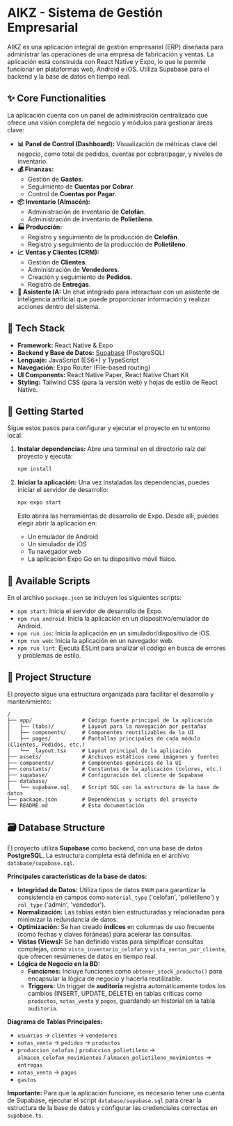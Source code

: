 # AIKZ - Sistema de Gestión Empresarial

AIKZ es una aplicación integral de gestión empresarial (ERP) diseñada para administrar las operaciones de una empresa de fabricación y ventas. La aplicación está construida con React Native y Expo, lo que le permite funcionar en plataformas web, Android e iOS. Utiliza Supabase para el backend y la base de datos en tiempo real.

## ✨ Core Functionalities

La aplicación cuenta con un panel de administración centralizado que ofrece una visión completa del negocio y módulos para gestionar áreas clave:

-   **📊 Panel de Control (Dashboard):** Visualización de métricas clave del negocio, como total de pedidos, cuentas por cobrar/pagar, y niveles de inventario.
-   **💰 Finanzas:**
    -   Gestión de **Gastos**.
    -   Seguimiento de **Cuentas por Cobrar**.
    -   Control de **Cuentas por Pagar**.
-   **📦 Inventario (Almacén):**
    -   Administración de inventario de **Celofán**.
    -   Administración de inventario de **Polietileno**.
-   **🏭 Producción:**
    -   Registro y seguimiento de la producción de **Celofán**.
    -   Registro y seguimiento de la producción de **Polietileno**.
-   **📈 Ventas y Clientes (CRM):**
    -   Gestión de **Clientes**.
    -   Administración de **Vendedores**.
    -   Creación y seguimiento de **Pedidos**.
    -   Registro de **Entregas**.
-   **🤖 Asistente IA:** Un chat integrado para interactuar con un asistente de inteligencia artificial que puede proporcionar información y realizar acciones dentro del sistema.

## 🚀 Tech Stack

-   **Framework:** React Native & Expo
-   **Backend y Base de Datos:** [Supabase](https://supabase.io/) (PostgreSQL)
-   **Lenguaje:** JavaScript (ES6+) y TypeScript
-   **Navegación:** Expo Router (File-based routing)
-   **UI Components:** React Native Paper, React Native Chart Kit
-   **Styling:** Tailwind CSS (para la versión web) y hojas de estilo de React Native.

## 🏁 Getting Started

Sigue estos pasos para configurar y ejecutar el proyecto en tu entorno local.

1.  **Instalar dependencias:**
    Abre una terminal en el directorio raíz del proyecto y ejecuta:
    ```bash
    npm install
    ```

2.  **Iniciar la aplicación:**
    Una vez instaladas las dependencias, puedes iniciar el servidor de desarrollo:
    ```bash
    npx expo start
    ```
    Esto abrirá las herramientas de desarrollo de Expo. Desde allí, puedes elegir abrir la aplicación en:
    -   Un emulador de Android
    -   Un simulador de iOS
    -   Tu navegador web
    -   La aplicación Expo Go en tu dispositivo móvil físico.

## 📜 Available Scripts

En el archivo `package.json` se incluyen los siguientes scripts:

-   `npm start`: Inicia el servidor de desarrollo de Expo.
-   `npm run android`: Inicia la aplicación en un dispositivo/emulador de Android.
-   `npm run ios`: Inicia la aplicación en un simulador/dispositivo de iOS.
-   `npm run web`: Inicia la aplicación en un navegador web.
-   `npm run lint`: Ejecuta ESLint para analizar el código en busca de errores y problemas de estilo.

## 📂 Project Structure

El proyecto sigue una estructura organizada para facilitar el desarrollo y mantenimiento:

```
/
├── app/                # Código fuente principal de la aplicación
│   ├── (tabs)/         # Layout para la navegación por pestañas
│   ├── components/     # Componentes reutilizables de la UI
│   ├── pages/          # Pantallas principales de cada módulo (Clientes, Pedidos, etc.)
│   └── _layout.tsx     # Layout principal de la aplicación
├── assets/             # Archivos estáticos como imágenes y fuentes
├── components/         # Componentes genéricos de la UI
├── constants/          # Constantes de la aplicación (colores, etc.)
├── supabase/           # Configuración del cliente de Supabase
├── database/
│   └── supabase.sql    # Script SQL con la estructura de la base de datos
├── package.json        # Dependencias y scripts del proyecto
└── README.md           # Esta documentación
```

## 🗃️ Database Structure

El proyecto utiliza **Supabase** como backend, con una base de datos **PostgreSQL**. La estructura completa está definida en el archivo `database/supabase.sql`.

**Principales características de la base de datos:**

-   **Integridad de Datos:** Utiliza tipos de datos `ENUM` para garantizar la consistencia en campos como `material_type` ('celofan', 'polietileno') y `rol_type` ('admin', 'vendedor').
-   **Normalización:** Las tablas están bien estructuradas y relacionadas para minimizar la redundancia de datos.
-   **Optimización:** Se han creado **índices** en columnas de uso frecuente (como fechas y claves foráneas) para acelerar las consultas.
-   **Vistas (Views):** Se han definido vistas para simplificar consultas complejas, como `vista_inventario_celofan` y `vista_ventas_por_cliente`, que ofrecen resúmenes de datos en tiempo real.
-   **Lógica de Negocio en la BD:**
    -   **Funciones:** Incluye funciones como `obtener_stock_producto()` para encapsular la lógica de negocio y hacerla reutilizable.
    -   **Triggers:** Un trigger de **auditoría** registra automáticamente todos los cambios (INSERT, UPDATE, DELETE) en tablas críticas como `productos`, `notas_venta` y `pagos`, guardando un historial en la tabla `auditoria`.

**Diagrama de Tablas Principales:**

-   `usuarios` -> `clientes` -> `vendedores`
-   `notas_venta` -> `pedidos` -> `productos`
-   `produccion_celofan` / `produccion_polietileno` -> `almacen_celofan_movimientos` / `almacen_polietileno_movimientos` -> `entregas`
-   `notas_venta` -> `pagos`
-   `gastos`

**Importante:** Para que la aplicación funcione, es necesario tener una cuenta de Supabase, ejecutar el script `database/supabase.sql` para crear la estructura de la base de datos y configurar las credenciales correctas en `supabase.ts`.
